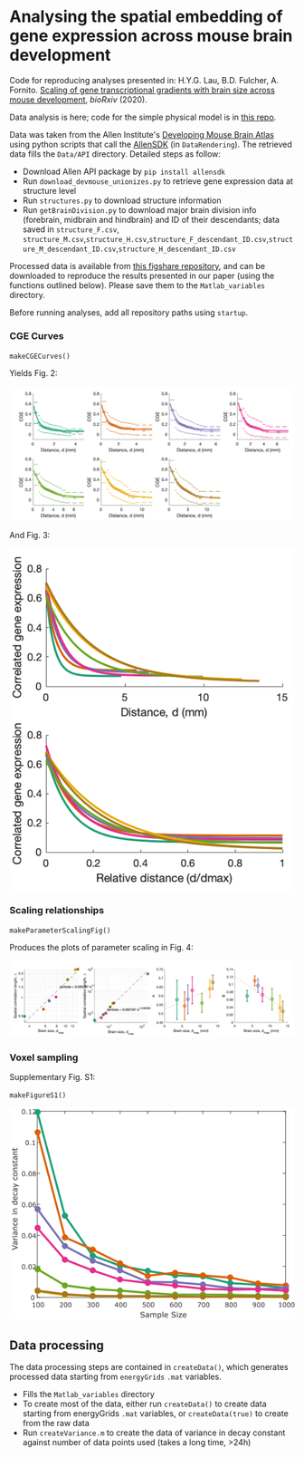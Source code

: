 # Analysing the spatial embedding of gene expression across mouse brain development

Code for reproducing analyses presented in:
H.Y.G. Lau, B.D. Fulcher, A. Fornito. [Scaling of gene transcriptional gradients with brain size across mouse development](https://doi.org/10.1101/2020.06.04.135525), _bioRxiv_ (2020).

Data analysis is here; code for the simple physical model is in [this repo](https://github.com/NeuralSystemsAndSignals/DevelopmentalExpressionModeling).

Data was taken from the Allen Institute's [Developing Mouse Brain Atlas](https://developingmouse.brain-map.org/) using python scripts that call the [AllenSDK](https://allensdk.readthedocs.io/) (in `DataRendering`). The retrieved data fills the `Data/API` directory. Detailed steps as follow:
* Download Allen API package by `pip install allensdk`
* Run `download_devmouse_unionizes.py` to retrieve gene expression data at structure level
* Run `structures.py` to download structure information
* Run `getBrainDivision.py` to download major brain division info (forebrain, midbrain and hindbrain) and ID of their descendants; data saved in `structure_F.csv`, `structure_M.csv`,`structure_H.csv`,`structure_F_descendant_ID.csv`,`structure_M_descendant_ID.csv`,`structure_H_descendant_ID.csv`

Processed data is available from [this figshare repository](https://figshare.com/projects/Developing_Mouse/64328), and can be downloaded to reproduce the results presented in our paper (using the functions outlined below). Please save them to the `Matlab_variables` directory.

Before running analyses, add all repository paths using `startup`.

<!-- ### Figure 1
`makeFigure1()`
![Figure1_part1](Outs/figure1/figure1_part1.png)
![Figure1_part2](Outs/figure1/figure1_part2.png)
![Figure1_part3](Outs/figure1/figure1_part3.png) -->

### CGE Curves

`makeCGECurves()`

Yields Fig. 2:

![](img/Fig2.png)

And Fig. 3:

![](img/Fig3.png)

### Scaling relationships

`makeParameterScalingFig()`

Produces the plots of parameter scaling in Fig. 4:

![](img/Fig4.png)

### Voxel sampling

Supplementary Fig. S1:

`makeFigureS1()`

![FigureS1](Outs/figureS1/figureS1.png)


## Data processing

The data processing steps are contained in `createData()`, which generates processed data starting from `energyGrids` `.mat` variables.

* Fills the `Matlab_variables` directory
* To create most of the data, either run `createData()` to create data starting from energyGrids `.mat` variables, or `createData(true)` to create from the raw data
* Run `createVariance.m` to create the data of variance in decay constant against number of data points used (takes a long time, >24h)
